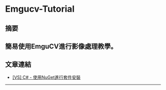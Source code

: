 # Emgucv-Tutorial
## 摘要
簡易使用EmguCV進行影像處理教學。
--
## 文章連結
* [[VS] C# - 使用NuGet進行套件安裝](https://ithelp.ithome.com.tw/articles/10285808)
---
